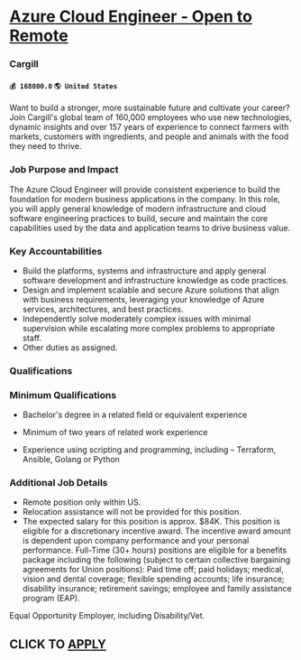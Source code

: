 # [Azure Cloud Engineer - Open to Remote](https://www.remotewlb.com/apply/azure-cloud-engineer-open-to-remote)  
### Cargill  
#### `💰 168000.0` `🌎 United States`  

Want to build a stronger, more sustainable future and cultivate your career? Join Cargill's global team of 160,000 employees who use new technologies, dynamic insights and over 157 years of experience to connect farmers with markets, customers with ingredients, and people and animals with the food they need to thrive.

### Job Purpose and Impact

The Azure Cloud Engineer will provide consistent experience to build the foundation for modern business applications in the company. In this role, you will apply general knowledge of modern infrastructure and cloud software engineering practices to build, secure and maintain the core capabilities used by the data and application teams to drive business value.

### Key Accountabilities

  * Build the platforms, systems and infrastructure and apply general software development and infrastructure knowledge as code practices.
  * Design and implement scalable and secure Azure solutions that align with business requirements, leveraging your knowledge of Azure services, architectures, and best practices.
  * Independently solve moderately complex issues with minimal supervision while escalating more complex problems to appropriate staff.
  * Other duties as assigned.  

### Qualifications

### Minimum Qualifications

  * Bachelor's degree in a related field or equivalent experience

  * Minimum of two years of related work experience
  * Experience using scripting and programming, including – Terraform, Ansible, Golang or Python

### Additional Job Details

  * Remote position only within US.
  * Relocation assistance will not be provided for this position.
  * The expected salary for this position is approx. $84K. This position is eligible for a discretionary incentive award. The incentive award amount is dependent upon company performance and your personal performance. Full-Time (30+ hours) positions are eligible for a benefits package including the following (subject to certain collective bargaining agreements for Union positions): Paid time off; paid holidays; medical, vision and dental coverage; flexible spending accounts; life insurance; disability insurance; retirement savings; employee and family assistance program (EAP).

Equal Opportunity Employer, including Disability/Vet.

  
## CLICK TO [APPLY](https://www.remotewlb.com/apply/azure-cloud-engineer-open-to-remote)

